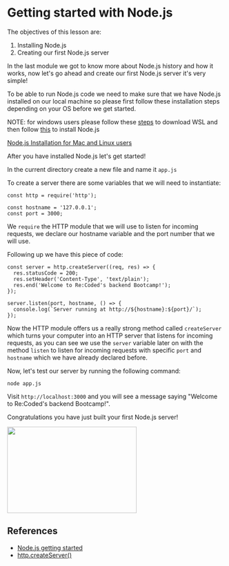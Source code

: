 # Getting started with Node.js
The objectives of this lesson are:
1. Installing Node.js
2. Creating our first Node.js server

In the last module we got to know more about Node.js history and how it works, now let's go ahead and create our first Node.js server it's very simple!

To be able to run Node.js code we need to make sure that we have Node.js installed on our local machine so please first follow these installation steps depending on your OS before we get started.

NOTE: for windows users please follow these [steps](https://docs.microsoft.com/en-us/windows/wsl/install) to download WSL and then follow [this](https://docs.microsoft.com/en-us/windows/dev-environment/javascript/nodejs-on-wsl) to install Node.js

[Node.js Installation for Mac and Linux users](https://nodejs.org/en/download/)

After you have installed Node.js let's get started!

In the current directory create a new file and name it `app.js`

To create a server there are some variables that we will need to instantiate:
```
const http = require('http');

const hostname = '127.0.0.1';
const port = 3000;
```
We `require` the HTTP module that we will use to listen for incoming requests, we declare our hostname variable and the port number that we will use.

Following up we have this piece of code:

```
const server = http.createServer((req, res) => {
  res.statusCode = 200;
  res.setHeader('Content-Type', 'text/plain');
  res.end('Welcome to Re:Coded's backend Bootcamp!');
});

server.listen(port, hostname, () => {
  console.log(`Server running at http://${hostname}:${port}/`);
});
```
Now the HTTP module offers us a really strong method called `createServer` which turns your computer into an HTTP server that listens for incoming requests, as you can see we use the `server` variable later on with the method `listen` to listen for incoming requests with specific `port` and `hostname` which we have already declared before.

Now, let's test our server by running the following command:

`node app.js`

Visit `http://localhost:3000` and you will see a message saying "Welcome to Re:Coded's backend Bootcamp!".

Congratulations you have just built your first Node.js server!

<img src="https://thumbs.gfycat.com/GargantuanOffbeatCockatoo-size_restricted.gif" width="300" height="200" />

## References
- [Node.js getting started](https://nodejs.org/en/docs/guides/getting-started-guide/)
- [http.createServer()](https://www.w3schools.com/nodejs/met_http_createserver.asp)
